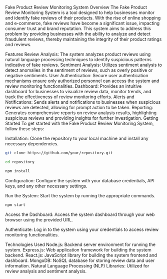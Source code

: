 
Fake Product Review Monitoring System
Overview
The Fake Product Review Monitoring System is a tool designed to help businesses monitor and identify fake reviews of their products. With the rise of online shopping and e-commerce, fake reviews have become a significant issue, impacting consumer trust and brand reputation. This system aims to address this problem by providing businesses with the ability to analyze and detect fraudulent reviews, thereby maintaining the integrity of their product ratings and reviews.

Features
Review Analysis: The system analyzes product reviews using natural language processing techniques to identify suspicious patterns indicative of fake reviews.
Sentiment Analysis: Utilizes sentiment analysis to detect anomalies in the sentiment of reviews, such as overly positive or negative sentiments.
User Authentication: Secure user authentication mechanisms ensure only authorized personnel can access the system and review monitoring functionalities.
Dashboard: Provides an intuitive dashboard for businesses to visualize review data, monitor trends, and track the effectiveness of review monitoring efforts.
Alerts and Notifications: Sends alerts and notifications to businesses when suspicious reviews are detected, allowing for prompt action to be taken.
Reporting: Generates comprehensive reports on review analysis results, highlighting suspicious reviews and providing insights for further investigation.
Getting Started
To get started with the Fake Product Review Monitoring System, follow these steps:

Installation: Clone the repository to your local machine and install any necessary dependencies.

```bash
git clone https://github.com/your/repository.git
```
```bash
cd repository
```
```bash
npm install
```
Configuration: Configure the system with your database credentials, API keys, and any other necessary settings.

Run the System: Start the system by running the appropriate commands.

```bash
npm start
```
Access the Dashboard: Access the system dashboard through your web browser using the provided URL.

Authenticate: Log in to the system using your credentials to access review monitoring functionalities.

Technologies Used
Node.js: Backend server environment for running the system.
Express.js: Web application framework for building the system backend.
React.js: JavaScript library for building the system frontend and dashboard.
MongoDB: NoSQL database for storing review data and user information.
Natural Language Processing (NLP) Libraries: Utilized for review analysis and sentiment analysis.
